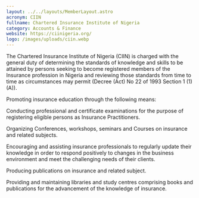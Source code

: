 ```yaml
---
layout: ../../layouts/MemberLayout.astro
acronym: CIIN
fullname: Chartered Insurance Institute of Nigeria
category: Accounts & Finance
website: https://ciinigeria.org/
logo: /images/uploads/ciin.webp
---
```

The Chartered Insurance Institute of Nigeria (CIIN) is charged with the general duty of determining the standards of knowledge and skills to be attained by persons seeking to become registered members of the Insurance profession in Nigeria and reviewing those standards from time to time as circumstances may permit (Decree (Act) No 22 of 1993 Section 1 (1) (A)).

Promoting insurance education through the following means: 

Conducting professional and certificate examinations for the purpose of registering eligible persons as Insurance Practitioners.





Organizing Conferences, workshops, seminars and Courses on insurance and related subjects.





Encouraging and assisting insurance professionals to regularly update their knowledge in order to respond positively to changes in the business environment and meet the challenging needs of their clients.





Producing publications on insurance and related subject.





Providing and maintaining libraries and study centres comprising books and publications for the advancement of the knowledge of insurance.
